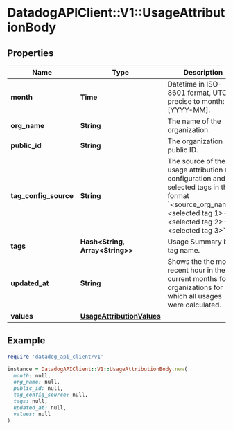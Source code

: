 # DatadogAPIClient::V1::UsageAttributionBody

## Properties

| Name | Type | Description | Notes |
| ---- | ---- | ----------- | ----- |
| **month** | **Time** | Datetime in ISO-8601 format, UTC, precise to month: [YYYY-MM]. | [optional] |
| **org_name** | **String** | The name of the organization. | [optional] |
| **public_id** | **String** | The organization public ID. | [optional] |
| **tag_config_source** | **String** | The source of the usage attribution tag configuration and the selected tags in the format &#x60;&lt;source_org_name&gt;:&lt;selected tag 1&gt;-&lt;selected tag 2&gt;-&lt;selected tag 3&gt;&#x60;. | [optional] |
| **tags** | **Hash&lt;String, Array&lt;String&gt;&gt;** | Usage Summary by tag name. | [optional] |
| **updated_at** | **String** | Shows the the most recent hour in the current months for all organizations for which all usages were calculated. | [optional] |
| **values** | [**UsageAttributionValues**](UsageAttributionValues.md) |  | [optional] |

## Example

```ruby
require 'datadog_api_client/v1'

instance = DatadogAPIClient::V1::UsageAttributionBody.new(
  month: null,
  org_name: null,
  public_id: null,
  tag_config_source: null,
  tags: null,
  updated_at: null,
  values: null
)
```

